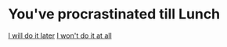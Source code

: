 # You've procrastinated till Lunch

[I will do it later](you-procrastinate-till-night-comes.md)
[I won't do it at all](grade-drops-and-you-fail.md)